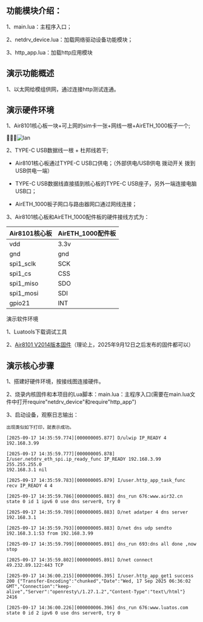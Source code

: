 ## 功能模块介绍：

1、main.lua：主程序入口；

2、netdrv_device.lua：加载网络驱动设备功能模块；

3、http_app.lua：加载http应用模块

## 演示功能概述

1、以太网给模组供网，通过连接http测试连通。

## 演示硬件环境

1、Air8101核心板一块+可上网的sim卡一张+网线一根+AirETH_1000板子一个;

[](https://docs.openLuat.com/cdn/image/8101_AirETH1000.jpg)

![lan](https://docs.openLuat.com/cdn/image/8101_AirETH1000.jpg)

2、TYPE-C USB数据线一根 + 杜邦线若干;

* Air8101核心板通过TYPE-C USB口供电；（外部供电/USB供电 拨动开关 拨到 USB供电一端）

* TYPE-C USB数据线直接插到核心板的TYPE-C USB座子，另外一端连接电脑USB口；

* AirETH_1000板子网口与路由器网口通过网线连接；

3、Air8101核心板和AirETH_1000配件板的硬件接线方式为：

| Air8101核心板 | AirETH_1000配件板 |
| ---------- | -------------- |
| vdd        | 3.3v           |
| gnd        | gnd            |
| spi1_sclk  | SCK            |
| spi1_cs    | CSS            |
| spi1_miso  | SDO            |
| spi1_mosi  | SDI            |
| gpio21     | INT            |

演示软件环境

1、Luatools下载调试工具

2、[Air8101 V2014版本固件](https://docs.openluat.com/air8101/luatos/firmware/)（理论上，2025年9月12日之后发布的固件都可以）

## 演示核心步骤

1、搭建好硬件环境，按接线图连接硬件。

2、烧录内核固件和本项目的Lua脚本：main.lua：主程序入口(需要在main.lua文件中打开require"netdrv_device"和require"http_app")

3、启动设备，观察日志输出：

```
出现类似如下打印，就表示成功。

[2025-09-17 14:35:59.774][000000005.877] D/ulwip IP_READY 4 192.168.3.99

[2025-09-17 14:35:59.777][000000005.878] I/user.netdrv_eth_spi.ip_ready_func IP_READY 192.168.3.99 255.255.255.0 
192.168.3.1 nil

[2025-09-17 14:35:59.783][000000005.879] I/user.http_app_task_func recv IP_READY 4 4

[2025-09-17 14:35:59.786][000000005.883] dns_run 676:www.air32.cn state 0 id 1 ipv6 0 use dns server0, try 0

[2025-09-17 14:35:59.789][000000005.883] D/net adatper 4 dns server 192.168.3.1

[2025-09-17 14:35:59.793][000000005.883] D/net dns udp sendto 192.168.3.1:53 from 192.168.3.99

[2025-09-17 14:35:59.799][000000005.891] dns_run 693:dns all done ,now stop

[2025-09-17 14:35:59.802][000000005.891] D/net connect 49.232.89.122:443 TCP

[2025-09-17 14:36:00.215][000000006.395] I/user.http_app_get1 success 200 {"Transfer-Encoding":"chunked","Date":"Wed, 17 Sep 2025 06:36:02 GMT","Connection":"keep-alive","Server":"openresty\/1.27.1.2","Content-Type":"text\/html"} 2416

[2025-09-17 14:36:00.226][000000006.396] dns_run 676:www.luatos.com state 0 id 2 ipv6 0 use dns server0, try 0


```


